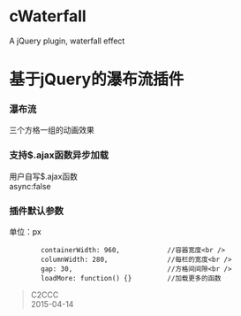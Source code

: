 # cWaterfall
A jQuery plugin, waterfall effect

基于jQuery的瀑布流插件
=====================

### 瀑布流
三个方格一组的动画效果

### 支持$.ajax函数异步加载
用户自写$.ajax函数<br />
async:false

### 插件默认参数
单位：px<br />

			containerWidth: 960,            //容器宽度<br />
			columnWidth: 280,               //每栏的宽度<br />
			gap: 30,                        //方格间间隙<br />
			loadMore: function() {}         //加载更多的函数



> C2CCC<br />
> 2015-04-14
